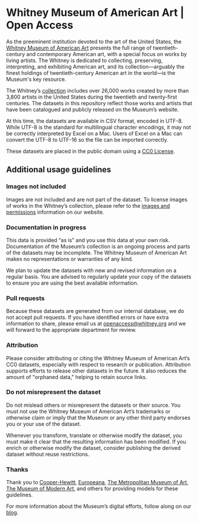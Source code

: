 # Whitney Museum of American Art | Open Access

As the preeminent institution devoted to the art of the United States, the [Whitney Museum of American Art](https://whitney.org) presents the full range of twentieth-century and contemporary American art, with a special focus on works by living artists. The Whitney is dedicated to collecting, preserving, interpreting, and exhibiting American art, and its collection—arguably the finest holdings of twentieth-century American art in the world—is the Museum's key resource.

The Whitney’s [collection](https://whitney.org/collection) includes over 26,000 works created by more than 3,800 artists in the United States during the twentieth and twenty-first centuries. The datasets in this repository reflect those works and artists that have been catalogued and publicly released on the Museum’s website.

At this time, the datasets are available in CSV format, encoded in UTF-8. While UTF-8 is the standard for multilingual character encodings, it may not be correctly interpreted by Excel on a Mac. Users of Excel on a Mac can convert the UTF-8 to UTF-16 so the file can be imported correctly.

These datasets are placed in the public domain using a [CC0 License](https://creativecommons.org/publicdomain/zero/1.0/).

## Additional usage guidelines

### Images not included

Images are not included and are not part of the dataset. To license images of works in the Whitney’s collection, please refer to the [images and permissions](https://whitney.org/collection/images-and-permissions) information on our website.

### Documentation in progress

This data is provided “as is” and you use this data at your own risk. Documentation of the Museum’s collection is an ongoing process and parts of the datasets may be incomplete. The Whitney Museum of American Art makes no representations or warranties of any kind.

We plan to update the datasets with new and revised information on a regular basis. You are advised to regularly update your copy of the datasets to ensure you are using the best available information.

### Pull requests

Because these datasets are generated from our internal database, we do not accept pull requests. If you have identified errors or have extra information to share, please email us at openaccess@whitney.org and we will forward to the appropriate department for review.

### Attribution

Please consider attributing or citing the Whitney Museum of American Art’s CC0 datasets, especially with respect to research or publication. Attribution supports efforts to release other datasets in the future. It also reduces the amount of "orphaned data," helping to retain source links.

### Do not misrepresent the dataset

Do not mislead others or misrepresent the datasets or their source. You must not use the Whitney Museum of American Art’s trademarks or otherwise claim or imply that the Museum or any other third party endorses you or your use of the dataset.

Whenever you transform, translate or otherwise modify the dataset, you must make it clear that the resulting information has been modified. If you enrich or otherwise modify the dataset, consider publishing the derived dataset without reuse restrictions.

### Thanks

Thank you to [Cooper-Hewitt](http://www.cooperhewitt.org/), [Europeana](http://www.europeana.eu/), [The Metropolitan Museum of Art](https://www.metmuseum.org/), [The Museum of Modern Art](http://www.moma.org/), and others for providing models for these guidelines.

For more information about the Museum’s digital efforts, follow along on our [blog](https://medium.com/whitney-digital).
